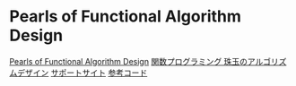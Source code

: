 # Pearls of Functional Algorithm Design

[Pearls of Functional Algorithm Design](https://dl.acm.org/doi/10.5555/1951654)
[関数プログラミング 珠玉のアルゴリズムデザイン](https://www.ohmsha.co.jp/book/9784274050640/)
[サポートサイト](https://pfad.sampou.org/)
[参考コード](https://github.com/derekmcloughlin/pearls/tree/master)
